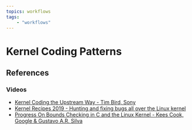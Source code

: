 ```yaml
---
topics: workflows
tags:
    - "workflows"
---
```


# Kernel Coding Patterns

## References

### Videos

- [Kernel Coding the Upstream Way - Tim Bird, Sony](https://youtu.be/dApfkuObBW8)
- [Kernel Recipes 2019 - Hunting and fixing bugs all over the Linux kernel](https://youtu.be/9UQs1ca5Uwk)
- [Progress On Bounds Checking in C and the Linux Kernel - Kees Cook, Google & Gustavo A.R. Silva](https://youtu.be/V2kzptQG5_A)
